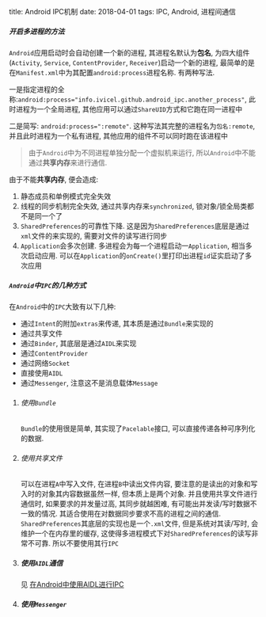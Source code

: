 title: Android IPC机制
date: 2018-04-01
tags: IPC, Android, 进程间通信





##### 开启多进程的方法

`Android`应用启动时会自动创建一个新的进程, 其进程名默认为**包名**, 为四大组件(`Activity`, `Service`, `ContentProvider`, `Receiver`)启动一个新的进程, 最简单的是在`Manifest.xml`中为其配置`android:process`进程名称. 有两种写法. 

一是指定进程的全称:`android:process="info.ivicel.github.android_ipc.another_process"`, 此时进程为一个全局进程, 其他应用可以通过`ShareUID`方式和它跑在同一进程中

二是简写: `android:process=":remote"`. 这种写法其完整的进程名为`包名:remote`, 并且此时进程为一个私有进程, 其他应用的组件不可以同时跑在该进程中

> 由于`Android`中为不同进程单独分配一个虚拟机来运行, 所以`Android`中不能通过**共享内存**来进行通信. 

由于不能**共享内存**, 便会造成:

1. 静态成员和单例模式完全失效
2. 线程的同步机制完全失效, 通过共享内存来`synchronized`, 锁对象/锁全局类都不是同一个了
3. `SharedPreferences`的可靠性下降. 这是因为`SharedPreferences`底层是通过`xml`文件的来实现的, 需要对文件的读写进行同步
4. `Application`会多次创建. 多进程会为每一个进程启动一`Application`, 相当多次启动应用. 可以在`Application`的`onCreate()`里打印出进程`id`证实启动了多次应用



##### `Android`中`IPC`的几种方式

在`Android`中的`IPC`大致有以下几种: 

* 通过`Intent`的附加`extras`来传递, 其本质是通过`Bundle`来实现的
* 通过共享文件
* 通过`Binder`, 其底层是通过`AIDL`来实现
* 通过`ContentProvider`
* 通过网络`Socket`
* 直接使用`AIDL`
* 通过`Messenger`, 注意这不是消息载体`Message`



1. ###### 使用`Bundle`

   `Bundle`的使用很是简单, 其实现了`Pacelable`接口, 可以直接传递各种可序列化的数据. 

2. ###### 使用共享文件

   可以在进程`A`中写入文件, 在进程`B`中读出文件内容, 要注意的是读出的对象和写入时的对象其内容数据虽然一样, 但本质上是两个对象. 并且使用共享文件进行通信时, 如果要求的并发量过高, 其同步就越困难, 有可能出并发读/写时数据不一致的情况. 其适合使用在对数据同步要求不高的进程之间的通信.
   `SharedPreferences`其底层的实现也是一个`.xml`文件, 但是系统对其读/写时, 会维护一个在内存里的缓存, 这使得多进程模式下对`SharedPreferences`的读写非常不可靠. 所以不要使用其行`IPC`

3. ##### 使用`AIDL`通信

   见 [在Android中使用AIDL进行IPC](./在Android中使用AIDL进行IPC.md)

4. ##### 使用`Messenger`